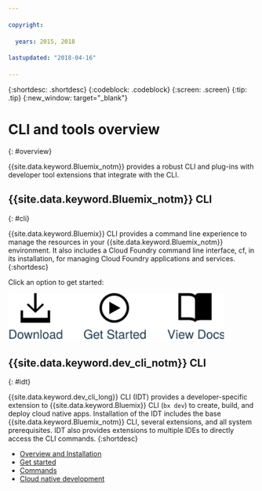 ```yaml
---

copyright:

  years: 2015, 2018

lastupdated: "2018-04-16"

---
```


{:shortdesc: .shortdesc}
{:codeblock: .codeblock}
{:screen: .screen}
{:tip: .tip}
{:new_window: target="_blank"}

# CLI and tools overview
{: #overview}

{{site.data.keyword.Bluemix_notm}} provides a robust CLI and plug-ins with developer tool extensions that integrate with the CLI.

## {{site.data.keyword.Bluemix_notm}} CLI
{: #cli}

{{site.data.keyword.Bluemix}} CLI provides a command line experience to manage the resources in your {{site.data.keyword.Bluemix_notm}} environment. It also includes a Cloud Foundry command line interface, cf, in its installation, for managing Cloud Foundry applications and services.
{:shortdesc}

Click an option to get started:

<img usemap="#home_map" border="0" class="image" id="image_ztx_crb_f1b" src="images/cli-image.svg" width="440" alt="Click an icon to get started quickly with {{site.data.keyword.Bluemix_notm}} CLI." style="width:440px;" />
<map name="home_map" id="home_map">
<area href="/docs/cli/reference/bluemix_cli/all_versions.html" alt="Download the {{site.data.keyword.Bluemix_notm}} CLI (Opens new page)" title="Download" shape="rect" coords="-7, -8, 108, 211" />
<area href="/docs/cli/reference/bluemix_cli/get_started.html" alt="Get started (Opens new page)" title="Get started" shape="rect" coords="155, -1, 289, 210" />
<area href="/docs/cli/reference/bluemix_cli/bx_cli.html" alt="View docs (Opens new page)" title="View docs" shape="rect" coords="326, -10, 448, 218" />
</map>

## {{site.data.keyword.dev_cli_notm}} CLI
{: #idt}

{{site.data.keyword.dev_cli_long}} CLI (IDT) provides a developer-specific extension to {{site.data.keyword.Bluemix}} CLI (`bx dev`) to create, build, and deploy cloud native apps. Installation of the IDT includes the base {{site.data.keyword.Bluemix_notm}} CLI, several extensions, and all system prerequisites. IDT also provides extensions to multiple IDEs to directly access the CLI commands.
{:shortdesc}

- [Overview and Installation](/docs/cli/idt/index.html)
- [Get started](/docs/cli/idt/index.html)
- [Commands](/docs/cli/idt/commands.html)
- [Cloud native development](/docs/cli/index.html)
